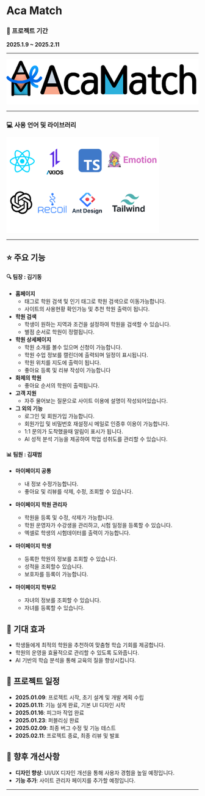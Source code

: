 # Aca Match

### 📅 프로젝트 기간

**2025.1.9 ~ 2025.2.11**

---

![Aca Match](./public/logo2.png)

---

### 💻 **사용 언어 및 라이브러리**

![사용 언어 및 라이브러리 이미지](./public/li-image.png)

---

## ⭐ 주요 기능

#### 🔍 **팀장 : 김기동**

- **홈페이지**
  - 태그로 학원 검색 및 인기 태그로 학원 검색으로 이동가능합니다.
  - 사이트의 사용현황 확인가능 및 추천 학원 출력이 됩니다.
- **학원 검색**
  - 학생이 원하는 지역과 조건을 설정하여 학원을 검색할 수 있습니다.
  - 별점 순서로 학원이 정렬됩니다.
- **학원 상세페이지**
  - 학원 소개를 볼수 있으며 신청이 가능합니다.
  - 학원 수업 정보를 캘린더에 출력되며 일정이 표시됩니다.
  - 학원 위치를 지도에 출력이 됩니다.
  - 좋아요 등록 및 리뷰 작성이 가능합니다
- **화제의 학원**
  - 좋아요 순서의 학원이 출력됩니다.
- **고객 지원**
  - 자주 물어보는 질문으로 사이트 이용에 설명이 작성되어있습니다.
- **그 외의 기능**
  - 로그인 및 회원가입 가능합니다.
  - 회원가입 및 비밀번호 재설정시 메일로 인증후 이용이 가능합니다.
  - 1:1 문의가 도착했을때 알림이 표시가 됩니다.
  - AI 성적 분석 기능을 제공하여 학업 성취도를 관리할 수 있습니다.

#### 📊 **팀원 : 김재범**

- **마이페이지 공통**

  - 내 정보 수정가능합니다.
  - 좋아요 및 리뷰를 삭제, 수정, 조회할 수 있습니다.

- **마이페이지 학원 관리자**

  - 학원을 등록 및 수정, 삭제가 가능합니다.
  - 학원 운영자가 수강생을 관리하고, 시험 일정을 등록할 수 있습니다.
  - 엑셀로 학생의 시험데이터를 출력이 가능합니다.

- **마이페이지 학생**
  - 등록한 학원의 정보를 조회할 수 있습니다.
  - 성적을 조회할수 있습니다.
  - 보호자를 등록이 가능합니다.
- **마이페이지 학부모**
  - 자녀의 정보를 조회할 수 있습니다.
  - 자녀를 등록할 수 있습니다.

## 🚀 기대 효과

- 학생들에게 최적의 학원을 추천하여 맞춤형 학습 기회를 제공합니다.
- 학원의 운영을 효율적으로 관리할 수 있도록 도와줍니다.
- AI 기반의 학습 분석을 통해 교육의 질을 향상시킵니다.

## 📅 프로젝트 일정

- **2025.01.09**: 프로젝트 시작, 초기 설계 및 개발 계획 수립
- **2025.01.11**: 기능 설계 완료, 기본 UI 디자인 시작
- **2025.01.16**: 피그마 작업 완료
- **2025.01.23**: 퍼블리싱 완료
- **2025.02.09**: 최종 버그 수정 및 기능 테스트
- **2025.02.11**: 프로젝트 종료, 최종 리뷰 및 발표

## 🎯 향후 개선사항

- **디자인 향상**: UI/UX 디자인 개선을 통해 사용자 경험을 높일 예정입니다.
- **기능 추가**: 사이트 관리자 페이지를 추가할 예정입니다.

---

